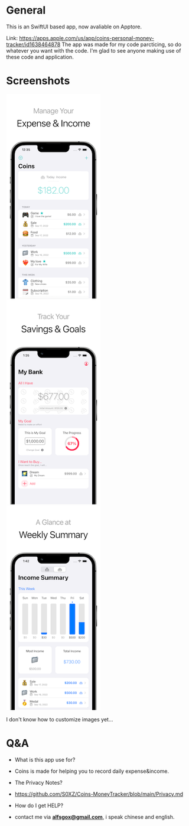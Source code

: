# General
This is an SwiftUI based app, now avaliable on Apptore.

Link: https://apps.apple.com/us/app/coins-personal-money-tracker/id1638464878 
The app was made for my code parcticing, so do whatever you want with the code.
I'm glad to see anyone making use of these code and application.

# Screenshots
![Screenshots1](https://raw.githubusercontent.com/S0XZ/Coins-MoneyTracker/main/MoneyTracker/Preview%20Content/Github%20Screenshots/O1.png)
![Screenshots2](https://raw.githubusercontent.com/S0XZ/Coins-MoneyTracker/main/MoneyTracker/Preview%20Content/Github%20Screenshots/O2.png)
![Screenshots3](https://raw.githubusercontent.com/S0XZ/Coins-MoneyTracker/main/MoneyTracker/Preview%20Content/Github%20Screenshots/O3.png)


I don't know how to customize images yet...

# Q&A
- What is this app use for?
- Coins is made for helping you to record daily expense&income.

- The Privacy Notes?
- https://github.com/S0XZ/Coins-MoneyTracker/blob/main/Privacy.md

- How do I get HELP?
- contact me via **alfsgox@gmail.com**, i speak chinese and english.


